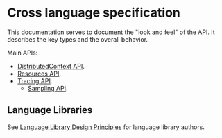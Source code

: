 # Cross language specification

This documentation serves to document the "look and feel" of the API. It
describes the key types and the overall behavior.

Main APIs:

- [DistributedContext API](distributedcontext-api.md).
- [Resources API](resources-api.md).
- [Tracing API](tracing-api.md).
  - [Sampling API](sampling-api.md).

## Language Libraries

See [Language Library Design Principles](library-guidelines.md) for language library authors.
